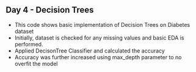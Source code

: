 ## Day 4 - Decision Trees

- This code shows basic implementation of Decision Trees on Diabetes dataset
- Initially, dataset is checked for any missing values and basic EDA is performed.
- Applied DecisonTree Classifier and calculated the accuracy
- Accuracy was further increased using max_depth parameter to no overfit the model